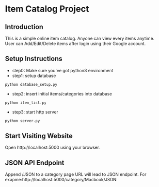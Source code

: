 # Item Catalog Project
## Introduction
This is a simple online item catalog. Anyone can view every items anytime. User can Add/Edit/Delete items after login using their Google account.
## Setup Instructions
- step0: Make sure you've got python3 environment
- step1: setup database
```python
python database_setup.py
```
- step2: insert initial items/categories into database
```python
python item_list.py
```
- step3: start http server
```python
python server.py
```
## Start Visiting Website
Open http://localhost:5000 using your browser.
## JSON API Endpoint
Append /JSON to a category page URL will lead to JSON endpoint. For exapme:http://localhost:5000/category/Macbook/JSON
